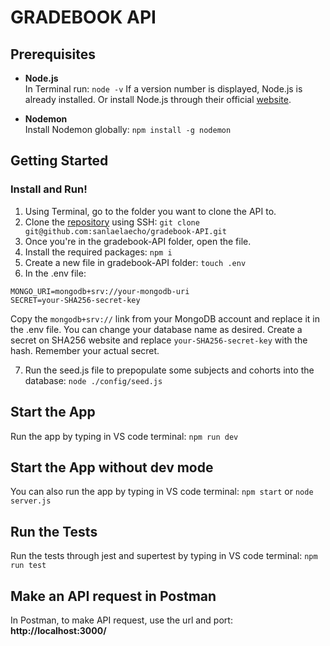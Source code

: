 # GRADEBOOK API

## Prerequisites
- **Node.js** <br>
In Terminal run:
`node -v`
If a version number is displayed, Node.js is already installed.
Or install Node.js through their official [website](https://nodejs.org/en).

- **Nodemon** <br>
Install Nodemon globally:
`npm install -g nodemon`


## Getting Started
### Install and Run!
1. Using Terminal, go to the folder you want to clone the API to.
2. Clone the [repository](https://github.com/sanlaelaecho/gradebook-API) using SSH:
`git clone git@github.com:sanlaelaecho/gradebook-API.git`
3. Once you're in the gradebook-API folder, open the file.
4. Install the required packages:
`npm i`
5. Create a new file in gradebook-API folder:
`touch .env`
6. In the .env file:
```
MONGO_URI=mongodb+srv://your-mongodb-uri
SECRET=your-SHA256-secret-key
```
Copy the `mongodb+srv://` link from your MongoDB account and replace it in the .env file. You can change your database name as desired. 
Create a secret on SHA256 website and replace `your-SHA256-secret-key` with the hash. Remember your actual secret. <br>

7. Run the seed.js file to prepopulate some subjects and cohorts into the database:
`node ./config/seed.js`

## Start the App
Run the app by typing in VS code terminal:
`npm run dev`

## Start the App without dev mode
You can also run the app by typing in VS code terminal:
`npm start` or `node server.js`

## Run the Tests
Run the tests through jest and supertest by typing in VS code terminal:
`npm run test`

## Make an API request in Postman
In Postman, to make API request, use the url and port: **http://localhost:3000/**
